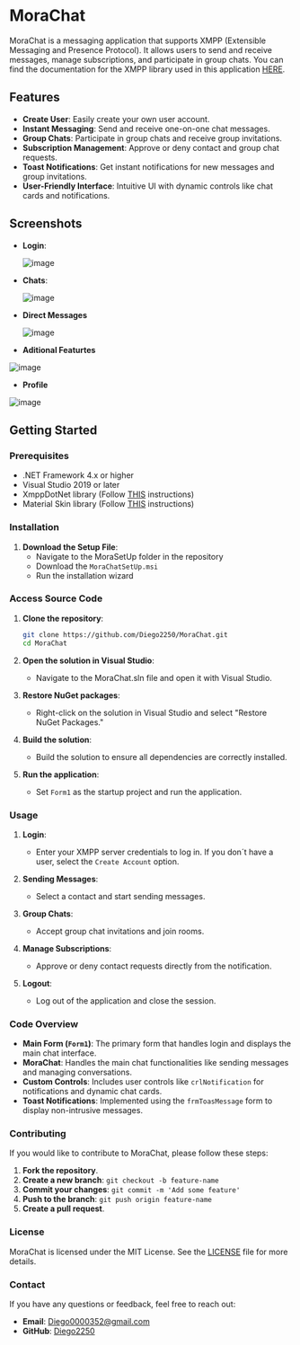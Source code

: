 # MoraChat

MoraChat is a messaging application that supports XMPP (Extensible Messaging and Presence Protocol). It allows users to send and receive messages, manage subscriptions, and participate in group chats. You can find the documentation for the XMPP library used in this application [HERE](https://xmppdotnet.org).

## Features

- **Create User**: Easily create your own user account.
- **Instant Messaging**: Send and receive one-on-one chat messages.
- **Group Chats**: Participate in group chats and receive group invitations.
- **Subscription Management**: Approve or deny contact and group chat requests.
- **Toast Notifications**: Get instant notifications for new messages and group invitations.
- **User-Friendly Interface**: Intuitive UI with dynamic controls like chat cards and notifications.

## Screenshots

- **Login**:
  
  ![image](https://github.com/user-attachments/assets/f17ef1ac-ec17-445e-a24f-0d2781f33122)

- **Chats**:

  ![image](https://github.com/user-attachments/assets/edbefda7-65e4-4bed-bce0-55583225cd78)

- **Direct Messages**

  ![image](https://github.com/user-attachments/assets/03747e86-5239-4218-858b-14762c3ab726)

-  **Aditional Featurtes**

  ![image](https://github.com/user-attachments/assets/79cccbcd-0f67-47fd-8b74-46fb489eb46d)

-  **Profile**

  ![image](https://github.com/user-attachments/assets/58ab871e-b05f-4a68-9833-3356a50865e2)


## Getting Started

### Prerequisites

- .NET Framework 4.x or higher
- Visual Studio 2019 or later
- XmppDotNet library (Follow [THIS](https://xmppdotnet.org/docs/install-from-nuget/) instructions)
- Material Skin library (Follow [THIS](https://www.nuget.org/packages/MaterialSkin.2/) instructions)

### Installation
1. **Download the Setup File**:
   - Navigate to the MoraSetUp folder in the repository
   - Download the `MoraChatSetUp.msi`
   - Run the installation wizard


### Access Source Code

1. **Clone the repository**:
   ```bash
   git clone https://github.com/Diego2250/MoraChat.git
   cd MoraChat
   ```

2. **Open the solution in Visual Studio**:
   - Navigate to the MoraChat.sln file and open it with Visual Studio.

3. **Restore NuGet packages**:
   - Right-click on the solution in Visual Studio and select "Restore NuGet Packages."

4. **Build the solution**:
   - Build the solution to ensure all dependencies are correctly installed.

5. **Run the application**:
   - Set `Form1` as the startup project and run the application.

### Usage

1. **Login**:
   - Enter your XMPP server credentials to log in. If you don´t have a user, select the `Create Account` option.
   
2. **Sending Messages**:
   - Select a contact and start sending messages.
   
3. **Group Chats**:
   - Accept group chat invitations and join rooms.
   
4. **Manage Subscriptions**:
   - Approve or deny contact requests directly from the notification.

5. **Logout**:
   - Log out of the application and close the session.

### Code Overview

- **Main Form (`Form1`)**: The primary form that handles login and displays the main chat interface.
- **MoraChat**: Handles the main chat functionalities like sending messages and managing conversations.
- **Custom Controls**: Includes user controls like `crlNotification` for notifications and dynamic chat cards.
- **Toast Notifications**: Implemented using the `frmToasMessage` form to display non-intrusive messages.

### Contributing

If you would like to contribute to MoraChat, please follow these steps:

1. **Fork the repository**.
2. **Create a new branch**: `git checkout -b feature-name`
3. **Commit your changes**: `git commit -m 'Add some feature'`
4. **Push to the branch**: `git push origin feature-name`
5. **Create a pull request**.

### License

MoraChat is licensed under the MIT License. See the [LICENSE](LICENSE) file for more details.

### Contact

If you have any questions or feedback, feel free to reach out:

- **Email**: Diego0000352@gmail.com
- **GitHub**: [Diego2250](https://github.com/Diego2250)
